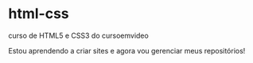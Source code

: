 # html-css
curso de HTML5 e CSS3 do cursoemvideo

Estou aprendendo a criar sites e agora vou gerenciar meus repositórios!
